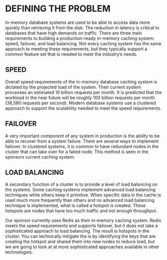 # DEFINING THE PROBLEM
In-memory database systems are used to be able to access data more quickly than retrieving it from the disk.  The reduction in latency is critical to databases that have high demands on traffic.  There are three main requirements to building a production-ready in-memory caching system: speed, failover, and load balancing.  Not every caching system has the same approach to meeting these requirements, but they typically support a common feature set that is needed to meet the industry’s needs.  

## SPEED
Overall speed requirements of the in-memory database caching system is dictated by the projected load of the system.  Their current system processes an estimated 10 billion requests per month.  It is predicted that the workload in the near future will be roughly 100 billion requests per month (38,580 requests per second).  Modern database systems use a clustered approach to support the scalability needed to meet the speed requirements.  

## FAILOVER
A very important component of any system in production is the ability to be able to recover from a system failure.  There are several ways to implement failover.  In clustered systems, it is common to have redundant nodes in the cluster that can take over for a failed node.  This method is seen in the sponsors current caching system.

## LOAD BALANCING
A secondary function of a cluster is to provide a level of load balancing on the systems.  Some caching systems implement advanced load balancing techniques while others keep it primitive.  When specific data in the cache is used much more frequently than others and no advanced load balancing technique is implemented, what is called a hotspot is created.  These hotspots are nodes that have too much traffic and not enough throughput.

Our sponsor currently uses Redis as their in-memory caching system.  Redis meets the speed requirements and supports failover, but it does not take a sophisticated approach to load balancing.  The result is hotspots in the cluster.  You can technically mitigate the is by identifying the keys that are creating the hotspot and shared them into new nodes to reduce load, but we are going to look at at more sophisticated approaches available in other technologies.
